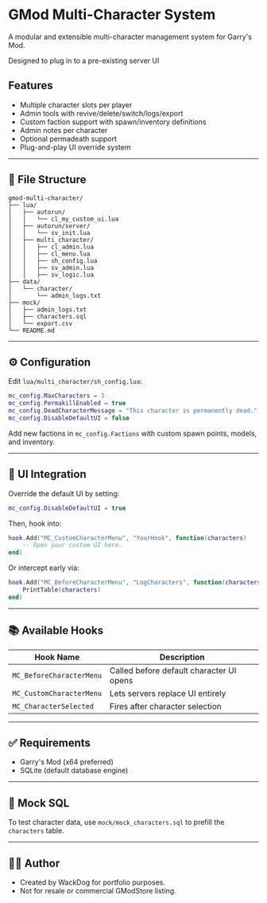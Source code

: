 # GMod Multi-Character System

A modular and extensible multi-character management system for Garry's Mod.

Designed to plug in to a pre-existing server UI

## Features

-  Multiple character slots per player
-  Admin tools with revive/delete/switch/logs/export
-  Custom faction support with spawn/inventory definitions
-  Admin notes per character
-  Optional permadeath support
-  Plug-and-play UI override system

---

## 📁 File Structure

```
gmod-multi-character/
├── lua/
│   ├── autorun/
│   │   └── cl_my_custom_ui.lua
│   ├── autorun/server/
│   │   └── sv_init.lua
│   ├── multi_character/
│   │   ├── cl_admin.lua
│   │   ├── cl_menu.lua
│   │   ├── sh_config.lua
│   │   ├── sv_admin.lua
│   │   ├── sv_logic.lua
├── data/
│   └── character/
│       └── admin_logs.txt
├── mock/
│   ├── admin_logs.txt
│   ├── characters.sql
│   └── export.csv
└── README.md
```

---

## ⚙️ Configuration

Edit `lua/multi_character/sh_config.lua`:

```lua
mc_config.MaxCharacters = 3
mc_config.PermakillEnabled = true
mc_config.DeadCharacterMessage = "This character is permanently dead."
mc_config.DisableDefaultUI = false
```

Add new factions in `mc_config.Factions` with custom spawn points, models, and inventory.

---

## 🔌 UI Integration

Override the default UI by setting:

```lua
mc_config.DisableDefaultUI = true
```

Then, hook into:

```lua
hook.Add("MC_CustomCharacterMenu", "YourHook", function(characters)
    -- Open your custom UI here.
end)
```

Or intercept early via:

```lua
hook.Add("MC_BeforeCharacterMenu", "LogCharacters", function(characters)
    PrintTable(characters)
end)
```

---

## 📚 Available Hooks

| Hook Name                | Description                               |
|-------------------------|-------------------------------------------|
| `MC_BeforeCharacterMenu`| Called before default character UI opens  |
| `MC_CustomCharacterMenu`| Lets servers replace UI entirely          |
| `MC_CharacterSelected`  | Fires after character selection           |

---

## ✅ Requirements

- Garry's Mod (x64 preferred)
- SQLite (default database engine)

---

## 🧪 Mock SQL

To test character data, use `mock/mock_characters.sql` to prefill the `characters` table.

---

## 🧑‍💻 Author

- Created by WackDog for portfolio purposes.
- Not for resale or commercial GModStore listing.
